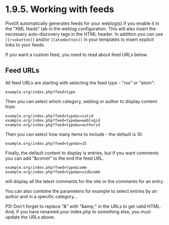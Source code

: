 # 1.9.5. Working with feeds

PivotX automatically generates feeds for your weblog(s) if you enable it in
the "XML feeds" tab in the weblog configuration. This will also insert 
the necessary auto-discovery tags in the HTML header. In addition you can use
`[[rssbutton]]` and/or `[[atombutton]]` in your templates to insert explicit
links to your feeds.

If you want a custom feed, you need to read about feed URLs below.

## Feed URLs

All feed URLs are starting with selecting the feed type - "rss" or "atom":

    example.org/index.php?feed=type

Then you can select which category, weblog or author to display content from

    example.org/index.php?feed=type&c=catid
    example.org/index.php?feed=type&w=weblogid
    example.org/index.php?feed=type&u=authorid

Then you can select how many items to include - the default is 10:

    example.org/index.php?feed=type&n=15

Finally, the default content to display is entries, but if you want comments
you can add "&comm" to the end the feed URL.

    example.org/index.php?feed=type&comm
    example.org/index.php?feed=type&e=uid&comm

will display all the latest comments for the site or the comments for an
entry.

You can also combine the parameters for example to select entries by an author
and in a specific category...

PS! Don't forget to replace "&" with "&amp;amp;" in the URLs to get valid HTML.
And, if you have renamed your index.php to something else, you must update the
URLs above.
